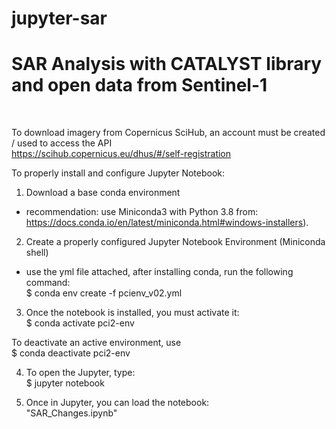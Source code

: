 # jupyter-sar
<h1>SAR Analysis with CATALYST library and open data from Sentinel-1</h1><br>

To download imagery from Copernicus SciHub, an account must be created / used to access the API<br>
https://scihub.copernicus.eu/dhus/#/self-registration

To properly install and configure Jupyter Notebook:

1) Download a base conda environment
- recommendation: use Miniconda3 with Python 3.8 from: 
https://docs.conda.io/en/latest/miniconda.html#windows-installers). 

2) Create a properly configured Jupyter Notebook Environment (Miniconda shell)<br>
- use the yml file attached, after installing conda, run the following command:<br>
$ conda env create -f pcienv_v02.yml 

3) Once the notebook is installed, you must activate it:<br>
$ conda activate pci2-env

To deactivate an active environment, use<br>
$ conda deactivate pci2-env

4) To open the Jupyter, type:<br>
$ jupyter notebook

5) Once in Jupyter, you can load the notebook:<br>
"SAR_Changes.ipynb"
